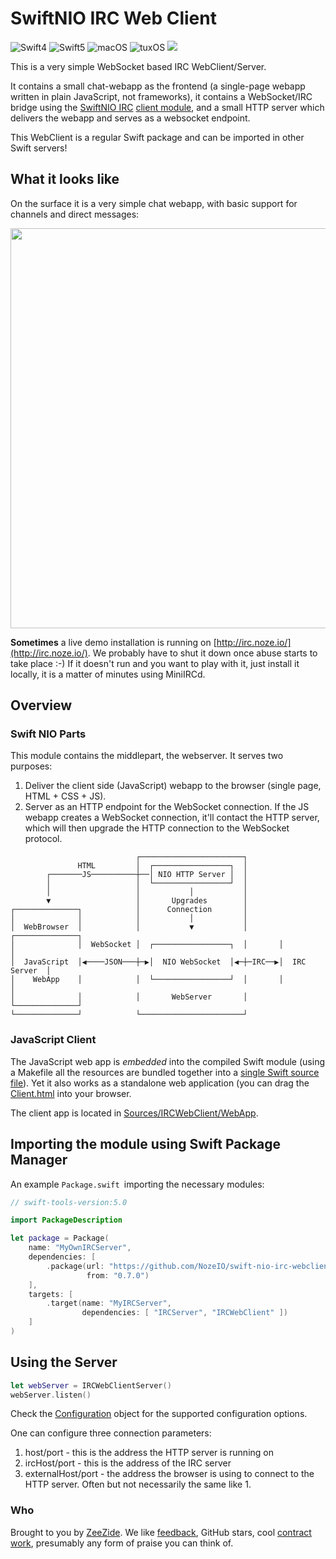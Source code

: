 # SwiftNIO IRC Web Client

![Swift4](https://img.shields.io/badge/swift-4-blue.svg)
![Swift5](https://img.shields.io/badge/swift-5-blue.svg)
![macOS](https://img.shields.io/badge/os-macOS-green.svg?style=flat)
![tuxOS](https://img.shields.io/badge/os-tuxOS-green.svg?style=flat)
<a href="https://travis-ci.org/NozeIO/swift-nio-irc-webclient"><img src="https://travis-ci.org/NozeIO/swift-nio-irc-webclient.svg?branch=master" /></a>

This is a very simple WebSocket based IRC WebClient/Server.

It contains a small chat-webapp as the frontend (a single-page webapp written
in plain JavaScript, not frameworks),
it contains a WebSocket/IRC bridge using the 
[SwiftNIO IRC](https://github.com/NozeIO/swift-nio-irc)
[client module](https://github.com/NozeIO/swift-nio-irc/Sources/IRC/),
and a small HTTP server which delivers the webapp and serves as a websocket
endpoint.

This WebClient is a regular Swift package and can be imported in other Swift
servers!

## What it looks like

On the surface it is a very simple chat webapp, with basic support for
channels and direct messages:

<img src="http://zeezide.de/img/irc-eliza.png" width="640" />

**Sometimes** a live demo installation is running on
[http://irc.noze.io/](http://irc.noze.io/).
We probably have to shut it down once abuse starts to take place :-)
If it doesn't run and you want to play with it, just install it locally,
it is a matter of minutes using
MiniIRCd.

## Overview

### Swift NIO Parts

This module contains the middlepart, the webserver. It serves two purposes:

1. Deliver the client side (JavaScript) webapp to the browser
   (single page, HTML + CSS + JS).
2. Server as an HTTP endpoint for the WebSocket connection.
   If the JS webapp creates a WebSocket connection, it'll contact the
   HTTP server, which will then upgrade the HTTP connection to the
   WebSocket protocol.

```
                            ┌───────────────────────┐
               HTML         │  ┌─────────────────┐  │
        ┌───────JS──────────┼──│ NIO HTTP Server │  │
        │                   │  └─────────────────┘  │
        │                   │           │           │
        ▼                   │       Upgrades        │
┌──────────────┐            │      Connection       │
│              │            │           │           │
│  WebBrowser  │            │           ▼           │       ┌──────────────┐
│              │  WebSocket │  ┌─────────────────┐  │       │              │
│  JavaScript  │◀────JSON───┼─▶│  NIO WebSocket  │◀─┼─IRC──▶│  IRC Server  │
│    WebApp    │            │  └─────────────────┘  │       │              │
│              │            │       WebServer       │       └──────────────┘
└──────────────┘            └───────────────────────┘
```

### JavaScript Client

The JavaScript web app is *embedded* into the compiled Swift module
(using a Makefile all the resources are bundled together into a 
 [single Swift source file](Sources/IRCWebClient/WebApp/ClientResources.swift)).
Yet it also works as a standalone web application (you can drag the
[Client.html](Sources/IRCWebClient/WebApp/Client.html)
into your browser.

The client app is located in
[Sources/IRCWebClient/WebApp](Sources/IRCWebClient/WebApp/README.md).


## Importing the module using Swift Package Manager

An example `Package.swift `importing the necessary modules:

```swift
// swift-tools-version:5.0

import PackageDescription

let package = Package(
    name: "MyOwnIRCServer",
    dependencies: [
        .package(url: "https://github.com/NozeIO/swift-nio-irc-webclient.git",
                 from: "0.7.0")
    ],
    targets: [
        .target(name: "MyIRCServer",
                dependencies: [ "IRCServer", "IRCWebClient" ])
    ]
)
```

## Using the Server

```swift
let webServer = IRCWebClientServer()
webServer.listen()
```

Check the
[Configuration](Sources/IRCWebClient/IRCWebClientServer.swift)
object for the supported configuration options.

One can configure three connection parameters:
1. host/port - this is the address the HTTP server is running on
2. ircHost/port - this is the address of the IRC server
3. externalHost/port - the address the browser is using to connect to the
   HTTP server. Often but not necessarily the same like 1.

### Who

Brought to you by
[ZeeZide](http://zeezide.de).
We like
[feedback](https://twitter.com/ar_institute),
GitHub stars,
cool [contract work](http://zeezide.com/en/services/services.html),
presumably any form of praise you can think of.
